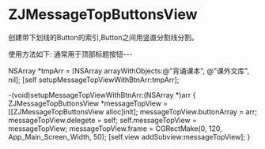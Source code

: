 # ZJMessageTopButtonsView
 创建带下划线的Button的索引,Button之间用竖直分割线分割。
 
 使用方法如下:
 通常用于顶部标题按钮---
 
  NSArray *tmpArr = [NSArray arrayWithObjects:@"背诵课本", @"课外文库", nil];
 [self setupMessageTopViewWithBtnArr:tmpArr];
 
-(void)setupMessageTopViewWithBtnArr:(NSArray *)arr
{
 ZJMessageTopButtonsView *messageTopView = [[ZJMessageTopButtonsView alloc]init];
 messageTopView.buttonArray  = arr;
 messageTopView.delegete     = self;
 self.messageTopView         = messageTopView;
 messageTopView.frame        = CGRectMake(0, 120, App_Main_Screen_Width, 50);
 [self.view addSubview:messageTopView];
}
